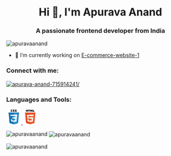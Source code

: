 <h1 align="center">Hi 👋, I'm Apurava Anand</h1>
<h3 align="center">A passionate frontend developer from India</h3>


<p align="left"> <img src="https://komarev.com/ghpvc/?username=apuravaanand&label=Profile%20views&color=0e75b6&style=flat" alt="apuravaanand" /> </p>

- 🔭 I’m currently working on [E-commerce-website-1]()



<h3 align="left">Connect with me:</h3>
<p align="left">
<a href="https://linkedin.com/in/apurava-anand-715914241/" target="blank"><img align="center" src="https://raw.githubusercontent.com/rahuldkjain/github-profile-readme-generator/master/src/images/icons/Social/linked-in-alt.svg" alt="apurava-anand-715914241/" height="30" width="40" /></a>
</p>

<h3 align="left">Languages and Tools:</h3>
<p align="left"> <a href="https://www.w3schools.com/css/" target="_blank" rel="noreferrer"> <img src="https://raw.githubusercontent.com/devicons/devicon/master/icons/css3/css3-original-wordmark.svg" alt="css3" width="40" height="40"/> </a> <a href="https://www.w3.org/html/" target="_blank" rel="noreferrer"> <img src="https://raw.githubusercontent.com/devicons/devicon/master/icons/html5/html5-original-wordmark.svg" alt="html5" width="40" height="40"/> </a> </p>

<p><img align="left" src="https://github-readme-stats.vercel.app/api/top-langs?username=apuravaanand&show_icons=true&locale=en&layout=compact" alt="apuravaanand" /></p>

<p>&nbsp;<img align="center" src="https://github-readme-stats.vercel.app/api?username=apuravaanand&show_icons=true&locale=en" alt="apuravaanand" /></p>

<p><img align="center" src="https://github-readme-streak-stats.herokuapp.com/?user=apuravaanand&" alt="apuravaanand" /></p>
